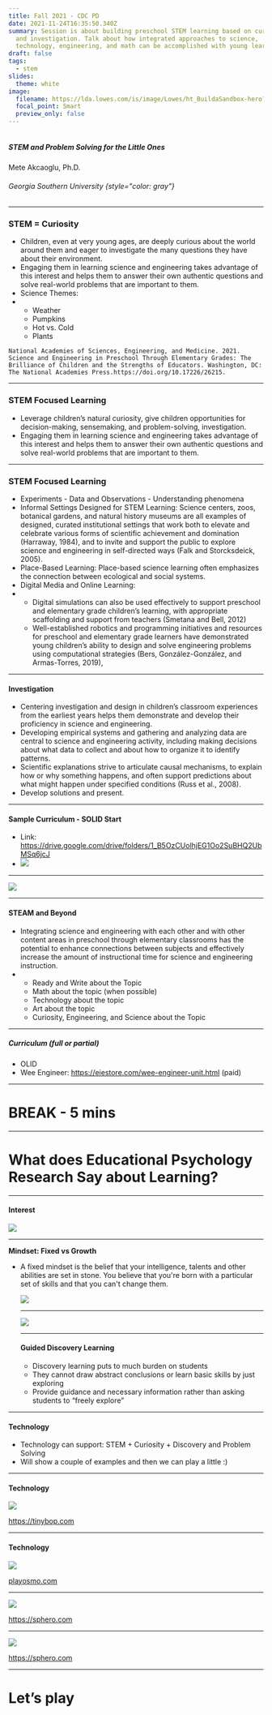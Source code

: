 ```yaml
---
title: Fall 2021 - CDC PD
date: 2021-11-24T16:35:50.340Z
summary: Session is about building preschool STEM learning based on curiosity
  and investigation. Talk about how integrated approaches to science,
  technology, engineering, and math can be accomplished with young learners.
draft: false
tags:
  - stem
slides:
  theme: white
image:
  filename: https://lda.lowes.com/is/image/Lowes/ht_BuildaSandbox-hero?scl=1
  focal_point: Smart
  preview_only: false
---
```

![]()



##### STEM and Problem Solving for the Little Ones

Mete Akcaoglu, Ph.D.

###### Georgia Southern University {style="color: gray"}

- - -

### STEM = Curiosity

* Children, even at very young ages, are deeply curious about the world around them and eager to investigate the many questions they have about their environment.
* Engaging them in learning science and engineering takes advantage of this interest and helps them to answer their own authentic questions and solve real-world problems that are important to them.
* Science Themes:
* * Weather
  * Pumpkins
  * Hot vs. Cold
  * Plants

`National Academies of Sciences, Engineering, and Medicine. 2021. Science and Engineering in Preschool Through Elementary Grades: The Brilliance of Children and the Strengths of Educators. Washington, DC: The National Academies Press.https://doi.org/10.17226/26215.`

- - -

### STEM Focused Learning

* Leverage children’s natural curiosity, give children opportunities for decision-making, sensemaking, and problem-solving, investigation.
* Engaging them in learning science and engineering takes advantage of this interest and helps them to answer their own authentic questions and solve real-world problems that are important to them.

- - -

### STEM Focused Learning

* Experiments - Data and Observations - Understanding phenomena
* Informal Settings Designed for STEM Learning: Science centers, zoos, botanical gardens, and natural history museums are all examples of designed, curated institutional settings that work both to elevate and celebrate various forms of scientific achievement and domination (Harraway, 1984), and to invite and support the public to explore science and engineering in self-directed ways (Falk and Storcksdeick, 2005).
* Place-Based Learning: Place-based science learning often emphasizes the connection between ecological and social systems.
* Digital Media and Online Learning: 
* * Digital simulations can also be used effectively to support preschool and elementary grade children’s learning, with appropriate scaffolding and support from teachers (Smetana and Bell, 2012)
  * Well-established robotics and programming initiatives and resources for preschool and elementary grade learners have demonstrated young children’s ability to design and solve engineering problems using computational strategies (Bers, González-González, and Armas-Torres, 2019),

- - -

#### **Investigation**

* Centering investigation and design in children’s classroom experiences from the earliest years helps them demonstrate and develop their proficiency in science and engineering.
* Developing empirical systems and gathering and analyzing data are central to science and engineering activity, including making decisions about what data to collect and about how to organize it to identify patterns.
* Scientific explanations strive to articulate causal mechanisms, to explain how or why something happens, and often support predictions about what might happen under specified conditions (Russ et al., 2008).
* Develop solutions and present.

- - -

#### Sample Curriculum - SOLID Start

* Link: <https://drive.google.com/drive/folders/1_B5OzCUolhjEG1Oo2SuBHQ2UbMSq6jcJ>
* ![](screen-shot-2021-11-24-at-11.40.23-am.png)

- - -

![](screen-shot-2021-11-24-at-11.41.03-am.png)

- - -

#### STEAM and Beyond

* Integrating science and engineering with each other and with other content areas in preschool through elementary classrooms has the potential to enhance connections between subjects and effectively increase the amount of instructional time for science and engineering instruction.
* * Ready and Write about the Topic
  * Math about the topic (when possible)
  * Technology about the topic
  * Art about the topic
  * Curiosity, Engineering, and Science about the Topic 

- - -

##### Curriculum (full or partial)

* OLID
* Wee Engineer: <https://eiestore.com/wee-engineer-unit.html> (paid)

- - -

# BREAK - 5 mins

- - -

# **What does Educational Psychology Research Say about Learning?**

- - -

#### **Interest**

![](screen-shot-2021-11-24-at-11.43.43-am.png)

- - -

**Mindset: Fixed vs Growth**

* A fixed mindset is the belief that your intelligence, talents and other abilities are set in stone. You believe that you're born with a particular set of skills and that you can't change them.

  ![](screen-shot-2021-11-24-at-11.44.50-am.png)

  - - -

  ![](screen-shot-2021-11-24-at-11.45.51-am.png)



  - - -

  #### Guided Discovery Learning

  * Discovery learning puts to much burden on students
  * They cannot draw abstract conclusions or learn basic skills by just exploring
  * Provide guidance and necessary information rather than asking students to “freely explore”

- - -

#### **Technology**

* Technology can support: STEM + Curiosity + Discovery and Problem Solving
* Will show a couple of examples and then we can play a little :)

- - -

#### **Technology**

![](screen-shot-2021-11-24-at-11.48.19-am.png)

<https://tinybop.com>

- - -

#### **Technology**

![](https://blog.playosmo.com/wp-content/uploads/2021/06/unnamed.jpg)

[playosmo.com](playosmo.com)

- - -

![](https://cdn.shopify.com/s/files/1/0306/6419/6141/products/RVRTopper_MAIN_700x.jpg?v=1625762563)

<https://sphero.com>

- - -

![](https://cdn.shopify.com/s/files/1/0306/6419/6141/products/indiStudentKit_MAIN_700x.jpg?v=1629826485)

<https://sphero.com>

- - -

# Let’s play